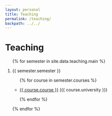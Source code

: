 ```yaml
---
layout: personal
title: Teaching
permalink: /teaching/
backpath: ../../
---
```


<h1 id="teaching">Teaching</h1>

<ol class="teaching">

{% for semester in site.data.teaching.main %}

<li>{{ semester.semester }}</li>

<ul class="semester">

{% for course in semester.courses %}

<li><a href="{{ course.link }}">{{ course.course }}</a>&nbsp;({{ course.university }})</li>

{% endfor %}

</ul>

{% endfor %}

</ol>
